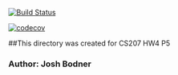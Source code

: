 [![Build Status](https://travis-ci.org/Josh-Bodner/cs207test.svg?branch=master)](https://travis-ci.org/Josh-Bodner/cs207test.svg?branch=master)

[![codecov](https://codecov.io/gh/Josh-Bodner/cs207test/branch/master/graph/badge.svg)](https://codecov.io/gh/Josh-Bodner/cs207test)

##This directory was created for CS207 HW4 P5
### Author: Josh Bodner

